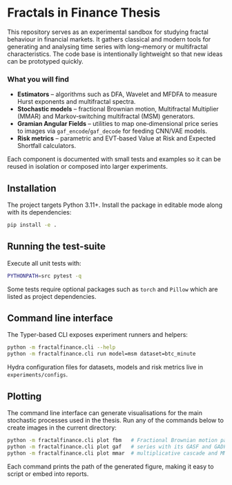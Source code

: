 # Fractals in Finance Thesis

This repository serves as an experimental sandbox for studying fractal
behaviour in financial markets.  It gathers classical and modern tools for
generating and analysing time series with long–memory or multifractal
characteristics.  The code base is intentionally lightweight so that new ideas
can be prototyped quickly.

### What you will find

- **Estimators** – algorithms such as DFA, Wavelet and MFDFA to measure Hurst
  exponents and multifractal spectra.
- **Stochastic models** – fractional Brownian motion, Multifractal
  Multiplier (MMAR) and Markov‑switching multifractal (MSM) generators.
- **Gramian Angular Fields** – utilities to map one‑dimensional price series
  to images via `gaf_encode`/`gaf_decode` for feeding CNN/VAE models.
- **Risk metrics** – parametric and EVT‑based Value at Risk and Expected
  Shortfall calculators.

Each component is documented with small tests and examples so it can be reused
in isolation or composed into larger experiments.

## Installation

The project targets Python 3.11+.  Install the package in editable mode
along with its dependencies:

```bash
pip install -e .
```

## Running the test-suite

Execute all unit tests with:

```bash
PYTHONPATH=src pytest -q
```

Some tests require optional packages such as `torch` and `Pillow` which are
listed as project dependencies.

## Command line interface

The Typer-based CLI exposes experiment runners and helpers:

```bash
python -m fractalfinance.cli --help
python -m fractalfinance.cli run model=msm dataset=btc_minute
```

Hydra configuration files for datasets, models and risk metrics live in
`experiments/configs`.

## Plotting

The command line interface can generate visualisations for the main stochastic
processes used in the thesis.  Run any of the commands below to create images in
the current directory:

```bash
python -m fractalfinance.cli plot fbm   # Fractional Brownian motion path
python -m fractalfinance.cli plot gaf   # series with its GASF and GADF
python -m fractalfinance.cli plot mmar  # multiplicative cascade and MMAR path
```

Each command prints the path of the generated figure, making it easy to script
or embed into reports.
